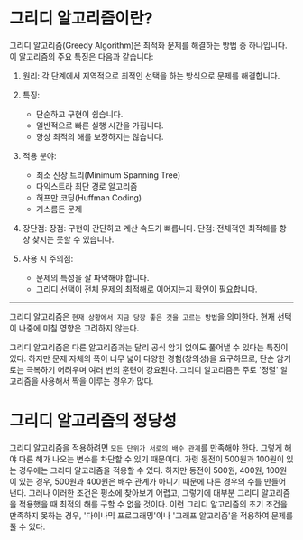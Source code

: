 # 그리디 알고리즘이란?

그리디 알고리즘(Greedy Algorithm)은 최적화 문제를 해결하는 방법 중 하나입니다. 이 알고리즘의 주요 특징은 다음과 같습니다:

1. 원리: 각 단계에서 지역적으로 최적인 선택을 하는 방식으로 문제를 해결합니다.

2. 특징:
   - 단순하고 구현이 쉽습니다.
   - 일반적으로 빠른 실행 시간을 가집니다.
   - 항상 최적의 해를 보장하지는 않습니다.

3. 적용 분야:
   - 최소 신장 트리(Minimum Spanning Tree)
   - 다익스트라 최단 경로 알고리즘
   - 허프만 코딩(Huffman Coding)
   - 거스름돈 문제

4. 장단점:
   장점: 구현이 간단하고 계산 속도가 빠릅니다.
   단점: 전체적인 최적해를 항상 찾지는 못할 수 있습니다.

5. 사용 시 주의점:
   - 문제의 특성을 잘 파악해야 합니다.
   - 그리디 선택이 전체 문제의 최적해로 이어지는지 확인이 필요합니다.

---

그리디 알고리즘은 `현재 상황에서 지금 당장 좋은 것을 고르는 방법`을 의미한다. 현재 선택이 나중에 미칠 영향은 고려하지 않는다. 

그리디 알고리즘은 다른 알고리즘과는 달리 공식 암기 없이도 풀어낼 수 있다는 특징이 있다. 하지만 문제 자체의 폭이 너무 넓어 다양한 경험(창의성)을 요구하므로, 단순 암기로는 극복하기 어려우며 여러 번의 훈련이 강요된다. 그리디 알고리즘은 주로 '정렬' 알고리즘을 사용해서 짝을 이루는 경우가 많다. 


# 그리디 알고리즘의 정당성

그리디 알고리즘을 적용하려면 `모든 단위가 서로의 배수 관계`를 만족해야 한다. 그렇게 해야 다른 해가 나오는 변수를 차단할 수 있기 때문이다. 가령 동전이 500원과 100원이 있는 경우에는 그리디 알고리즘을 적용할 수 있다. 하지만 동전이 500원, 400원, 100원이 있는 경우, 500원과 400원은 배수 관계가 아니기 때문에 다른 경우의 수를 만들어 낸다. 그러나 이러한 조건은 평소에 찾아보기 어렵고, 그렇기에 대부분 그리디 알고리즘을 적용했을 때 최적의 해를 구할 수 없을 것이다. 이런 그리디 알고리즘의 초기 조건을 만족하지 못하는 경우, '다이나믹 프로그래밍'이나 '그래프 알고리즘'을 적용하여 문제를 풀 수 있다.